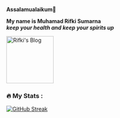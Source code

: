**Assalamualaikum**👋

**My name is Muhamad Rifki Sumarna**<br/>
***keep your health and keep your spirits up***

<a href="https://www.rifkiblog.my.id">
  <img align="center" alt="Rifki's Blog" width="124px" src="https://img.shields.io/badge/Blogger-FF5722.svg?style=for-the-badge&logo=Blogger&logoColor=white" />
</a>

### :fire: My Stats :

[![GitHub Streak](http://github-readme-streak-stats.herokuapp.com?user=ikiitech&theme=light&background=000000)](https://git.io/streak-stats)
